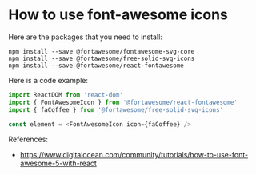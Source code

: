 # How to use font-awesome icons

Here are the packages that you need to install:
```
npm install --save @fortawesome/fontawesome-svg-core
npm install --save @fortawesome/free-solid-svg-icons
npm install --save @fortawesome/react-fontawesome
```

Here is a code example:
```javascript
import ReactDOM from 'react-dom'
import { FontAwesomeIcon } from '@fortawesome/react-fontawesome'
import { faCoffee } from '@fortawesome/free-solid-svg-icons'

const element = <FontAwesomeIcon icon={faCoffee} />
```

References:
* https://www.digitalocean.com/community/tutorials/how-to-use-font-awesome-5-with-react
